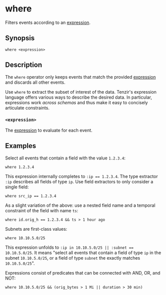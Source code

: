 # where

Filters events according to an [expression](../../expressions.md).

## Synopsis

```
where <expression>
```

## Description

The `where` operator only keeps events that match the provided
[expression](../../expressions.md) and discards all other events.

Use `where` to extract the subset of interest of the data. Tenzir's expression
language offers various ways to describe the desired data. In particular,
expressions work *across schemas* and thus make it easy to concisely articulate
constraints.

### `<expression>`

The [expression](../../expressions.md) to evaluate for each event.

## Examples

Select all events that contain a field with the value `1.2.3.4`:

```
where 1.2.3.4
```

This expression internally completes to `:ip == 1.2.3.4`. The type extractor
`:ip` describes all fields of type `ip`. Use field extractors to only consider a
single field:

```
where src_ip == 1.2.3.4
```

As a slight variation of the above: use a nested field name and a temporal
constraint of the field with name `ts`:

```
where id.orig_h == 1.2.3.4 && ts > 1 hour ago
```

Subnets are first-class values:

```
where 10.10.5.0/25
```

This expression unfolds to `:ip in 10.10.5.0/25 || :subnet == 10.10.5.0/25`. It
means "select all events that contain a field of type `ip` in the subnet
`10.10.5.0/25`, or a field of type `subnet` the exactly matches `10.10.5.0/25`".

Expressions consist of predicates that can be connected with AND, OR, and NOT:

```
where 10.10.5.0/25 && (orig_bytes > 1 Mi || duration > 30 min)
```
